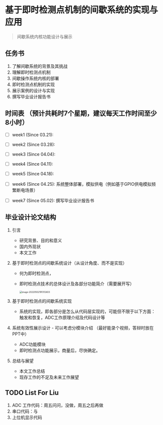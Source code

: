 # 基于即时检测点机制的间歇系统的实现与应用
> 间歇系统内核功能设计与展示

## 任务书
1. 了解间歇系统的背景及其挑战
2. 理解即时检测点机制
3. 间歇操作系统内核的部署
4. 即时检测点机制的实现
5. 展示案例的设计与实现
6. 撰写毕业设计报告书

## 时间表 （预计共耗时7个星期，建议每天工作时间至少8小时）
- [ ] week1 (Since 03.21): 
- [ ] week2 (Since 03.28): 
- [ ] week3 (Since 04.04): 
- [ ] week4 (Since 04.11): 
- [ ] week5 (Since 04.18): 
- [ ] week6 (Since 04.25): 系统整体部署，模拟供电（例如基于GPIO供电模拟频繁断电场景）
- [ ] week7 (Since 05.02): 撰写毕业设计报告书



## 毕业设计论文结构

1. 引言

   - 研究背景、目的和意义
   - 国内外现状
   - 本文工作

2. 基于即时检测点的间歇系统设计（从设计角度、而不是实现）

   - 何为即时检测点，

   - 即时检测点技术的总体设计及各部分功能简介（需要展开写）

     <img src="/Users/liusongran/Library/Application Support/typora-user-images/image-20220502191312403.png" alt="image-20220502191312403" style="zoom:50%;" />

3. 基于即时检测点的间歇系统实现

   - 系统的实现，即各部分是怎么从代码层实现的，可能但不限于以下方面：触发和恢复，ADC工作原理介绍及代码设计等

4. 系统有效性展示设计 - 可以考虑分模块介绍 （最好能录个视频，答辩时放在PPT中）

   - ADC功能模块
   - 即时检测点功能展示，商量后，尽快确定。

5. 总结与展望

   - 本文工作总结
   - 现存工作的不足及未来工作展望

## TODO List For Liu

1. ADC 工作代码：周五问问，没做，周五之后再做
2. 串口代码：与
3. 上位机显示代码
